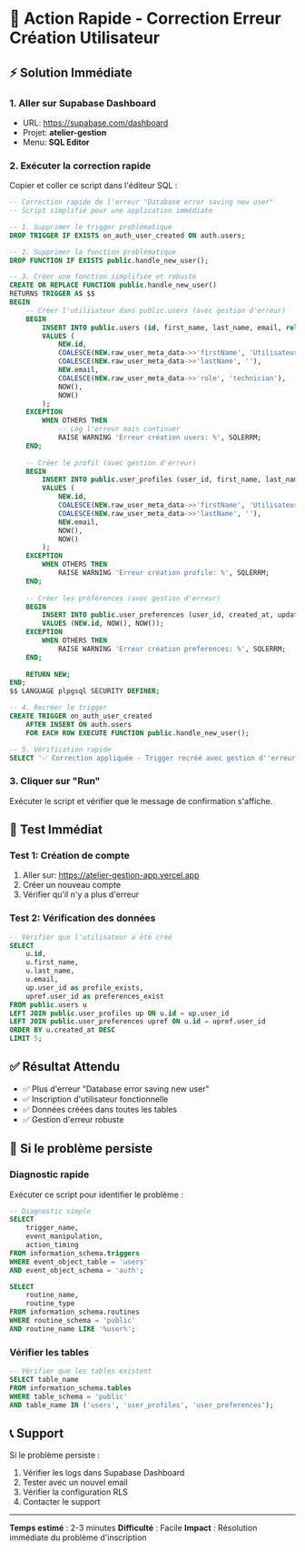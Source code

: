 # 🚀 Action Rapide - Correction Erreur Création Utilisateur

## ⚡ Solution Immédiate

### 1. Aller sur Supabase Dashboard
- URL: https://supabase.com/dashboard
- Projet: **atelier-gestion**
- Menu: **SQL Editor**

### 2. Exécuter la correction rapide
Copier et coller ce script dans l'éditeur SQL :

```sql
-- Correction rapide de l'erreur "Database error saving new user"
-- Script simplifié pour une application immédiate

-- 1. Supprimer le trigger problématique
DROP TRIGGER IF EXISTS on_auth_user_created ON auth.users;

-- 2. Supprimer la fonction problématique
DROP FUNCTION IF EXISTS public.handle_new_user();

-- 3. Créer une fonction simplifiée et robuste
CREATE OR REPLACE FUNCTION public.handle_new_user()
RETURNS TRIGGER AS $$
BEGIN
    -- Créer l'utilisateur dans public.users (avec gestion d'erreur)
    BEGIN
        INSERT INTO public.users (id, first_name, last_name, email, role, created_at, updated_at)
        VALUES (
            NEW.id,
            COALESCE(NEW.raw_user_meta_data->>'firstName', 'Utilisateur'),
            COALESCE(NEW.raw_user_meta_data->>'lastName', ''),
            NEW.email,
            COALESCE(NEW.raw_user_meta_data->>'role', 'technician'),
            NOW(),
            NOW()
        );
    EXCEPTION
        WHEN OTHERS THEN
            -- Log l'erreur mais continuer
            RAISE WARNING 'Erreur création users: %', SQLERRM;
    END;
    
    -- Créer le profil (avec gestion d'erreur)
    BEGIN
        INSERT INTO public.user_profiles (user_id, first_name, last_name, email, created_at, updated_at)
        VALUES (
            NEW.id,
            COALESCE(NEW.raw_user_meta_data->>'firstName', 'Utilisateur'),
            COALESCE(NEW.raw_user_meta_data->>'lastName', ''),
            NEW.email,
            NOW(),
            NOW()
        );
    EXCEPTION
        WHEN OTHERS THEN
            RAISE WARNING 'Erreur création profile: %', SQLERRM;
    END;
    
    -- Créer les préférences (avec gestion d'erreur)
    BEGIN
        INSERT INTO public.user_preferences (user_id, created_at, updated_at)
        VALUES (NEW.id, NOW(), NOW());
    EXCEPTION
        WHEN OTHERS THEN
            RAISE WARNING 'Erreur création preferences: %', SQLERRM;
    END;
    
    RETURN NEW;
END;
$$ LANGUAGE plpgsql SECURITY DEFINER;

-- 4. Recréer le trigger
CREATE TRIGGER on_auth_user_created
    AFTER INSERT ON auth.users
    FOR EACH ROW EXECUTE FUNCTION public.handle_new_user();

-- 5. Vérification rapide
SELECT '✅ Correction appliquée - Trigger recréé avec gestion d''erreur' as status;
```

### 3. Cliquer sur "Run"
Exécuter le script et vérifier que le message de confirmation s'affiche.

## 🧪 Test Immédiat

### Test 1: Création de compte
1. Aller sur: https://atelier-gestion-app.vercel.app
2. Créer un nouveau compte
3. Vérifier qu'il n'y a plus d'erreur

### Test 2: Vérification des données
```sql
-- Vérifier que l'utilisateur a été créé
SELECT 
    u.id,
    u.first_name,
    u.last_name,
    u.email,
    up.user_id as profile_exists,
    upref.user_id as preferences_exist
FROM public.users u
LEFT JOIN public.user_profiles up ON u.id = up.user_id
LEFT JOIN public.user_preferences upref ON u.id = upref.user_id
ORDER BY u.created_at DESC
LIMIT 5;
```

## ✅ Résultat Attendu
- ✅ Plus d'erreur "Database error saving new user"
- ✅ Inscription d'utilisateur fonctionnelle
- ✅ Données créées dans toutes les tables
- ✅ Gestion d'erreur robuste

## 🔧 Si le problème persiste

### Diagnostic rapide
Exécuter ce script pour identifier le problème :

```sql
-- Diagnostic simple
SELECT 
    trigger_name,
    event_manipulation,
    action_timing
FROM information_schema.triggers 
WHERE event_object_table = 'users' 
AND event_object_schema = 'auth';

SELECT 
    routine_name,
    routine_type
FROM information_schema.routines 
WHERE routine_schema = 'public' 
AND routine_name LIKE '%user%';
```

### Vérifier les tables
```sql
-- Vérifier que les tables existent
SELECT table_name 
FROM information_schema.tables 
WHERE table_schema = 'public' 
AND table_name IN ('users', 'user_profiles', 'user_preferences');
```

## 📞 Support
Si le problème persiste :
1. Vérifier les logs dans Supabase Dashboard
2. Tester avec un nouvel email
3. Vérifier la configuration RLS
4. Contacter le support

---
**Temps estimé** : 2-3 minutes
**Difficulté** : Facile
**Impact** : Résolution immédiate du problème d'inscription
